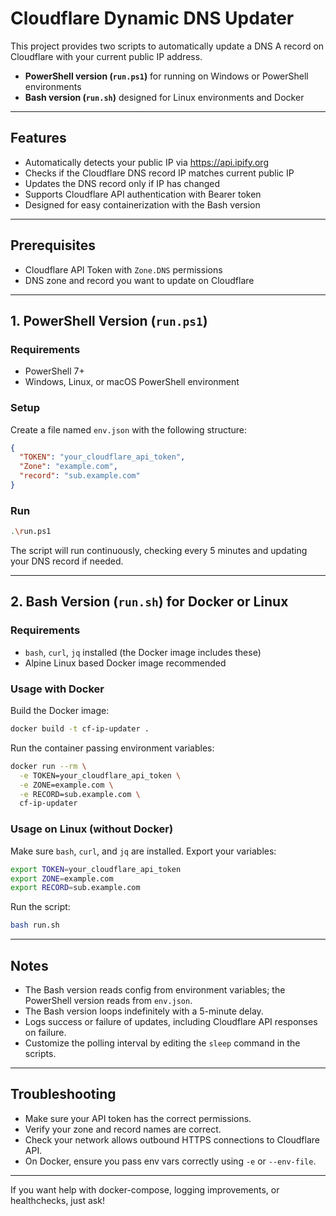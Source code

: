 # Cloudflare Dynamic DNS Updater

This project provides two scripts to automatically update a DNS A record on Cloudflare with your current public IP address.

- **PowerShell version (`run.ps1`)** for running on Windows or PowerShell environments
- **Bash version (`run.sh`)** designed for Linux environments and Docker

---

## Features

- Automatically detects your public IP via https://api.ipify.org  
- Checks if the Cloudflare DNS record IP matches current public IP  
- Updates the DNS record only if IP has changed  
- Supports Cloudflare API authentication with Bearer token  
- Designed for easy containerization with the Bash version  

---

## Prerequisites

- Cloudflare API Token with `Zone.DNS` permissions  
- DNS zone and record you want to update on Cloudflare  

---

## 1. PowerShell Version (`run.ps1`)

### Requirements

- PowerShell 7+  
- Windows, Linux, or macOS PowerShell environment  

### Setup

Create a file named `env.json` with the following structure:

```json
{
  "TOKEN": "your_cloudflare_api_token",
  "Zone": "example.com",
  "record": "sub.example.com"
}
```

### Run

```sh
.\run.ps1
```

The script will run continuously, checking every 5 minutes and updating your DNS record if needed.

---

## 2. Bash Version (`run.sh`) for Docker or Linux

### Requirements

- `bash`, `curl`, `jq` installed (the Docker image includes these)  
- Alpine Linux based Docker image recommended  

### Usage with Docker

Build the Docker image:

```sh
docker build -t cf-ip-updater .
```

Run the container passing environment variables:

```sh
docker run --rm \
  -e TOKEN=your_cloudflare_api_token \
  -e ZONE=example.com \
  -e RECORD=sub.example.com \
  cf-ip-updater
```

### Usage on Linux (without Docker)

Make sure `bash`, `curl`, and `jq` are installed. Export your variables:

```sh
export TOKEN=your_cloudflare_api_token
export ZONE=example.com
export RECORD=sub.example.com
```

Run the script:

```sh
bash run.sh
```

---

## Notes

- The Bash version reads config from environment variables; the PowerShell version reads from `env.json`.  
- The Bash version loops indefinitely with a 5-minute delay.  
- Logs success or failure of updates, including Cloudflare API responses on failure.  
- Customize the polling interval by editing the `sleep` command in the scripts.  

---

## Troubleshooting

- Make sure your API token has the correct permissions.  
- Verify your zone and record names are correct.  
- Check your network allows outbound HTTPS connections to Cloudflare API.  
- On Docker, ensure you pass env vars correctly using `-e` or `--env-file`.

---

If you want help with docker-compose, logging improvements, or healthchecks, just ask!

